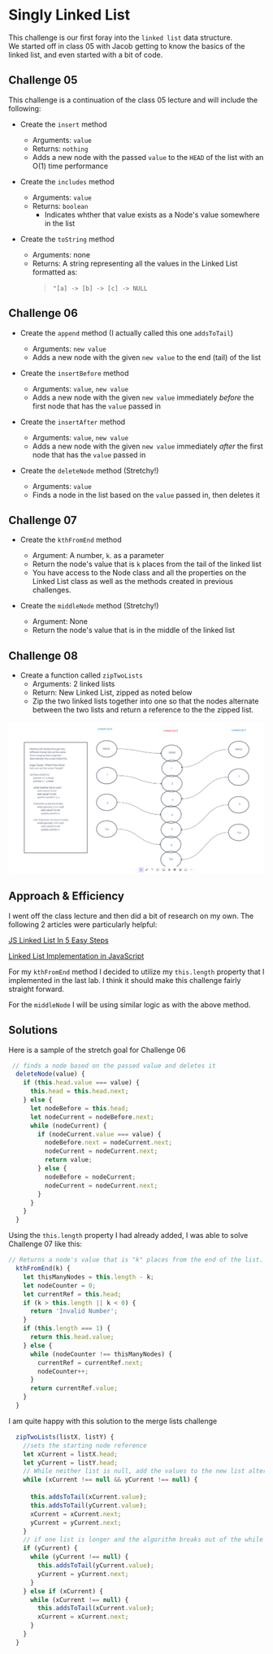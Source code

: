 # Singly Linked List

This challenge is our first foray into the `linked list` data structure.  
We started off in class 05 with Jacob getting to know the basics of the linked list, and even started with a bit of code.  

## Challenge 05

This challenge is a continuation of the class 05 lecture and will include the following:

- Create the `insert` method
  - Arguments: `value`
  - Returns: `nothing`
  - Adds a new node with the passed `value` to the `HEAD` of the list with an O(1) time performance

- Create the `includes` method
  - Arguments: `value`
  - Returns: `boolean`
    - Indicates whther that value exists as a Node's value somewhere in the list

- Create the `toString` method
  - Arguments: none
  - Returns:  A string representing all the values in the Linked List formatted as: 
    > `"[a] -> [b] -> [c] -> NULL`

## Challenge 06

- Create the `append` method (I actually called this one `addsToTail`)
  - Arguments: `new value`
  - Adds a new node with the given `new value` to the end (tail) of the list

- Create the `insertBefore` method
  - Arguments: `value`, `new value`
  - Adds a new node with the given `new value` immediately _before_ the first node that has the `value` passed in

- Create the `insertAfter` method
  - Arguments: `value`, `new value`
  - Adds a new node with the given `new value` immediately _after_ the first node that has the `value` passed in

- Create the `deleteNode` method (Stretchy!)
  - Arguments: `value`
  - Finds a node in the list based on the `value` passed in, then deletes it

## Challenge 07

- Create the `kthFromEnd` method
  - Argument:  A number, `k`. as a parameter
  - Return the node's value that is `k` places from the tail of the linked list
  - You have access to the Node class and all the properties on the Linked List class as well as the methods created in previous challenges.

- Create the `middleNode` method (Stretchy!)
  - Argument:  None
  - Return the node's value that is in the middle of the linked list
  

## Challenge 08

- Create a function called `zipTwoLists`
  - Arguments: 2 linked lists
  - Return: New Linked List, zipped as noted below
  - Zip the two linked lists together into one so that the nodes alternate between the two lists and return a reference to the the zipped list.

![Whiteboard](./zipped-list-whiteboard.png)

## Approach & Efficiency
I went off the class lecture and then did a bit of research on my own.  The following 2 articles were particularly helpful:

[JS Linked List In 5 Easy Steps](https://sebhastian.com/linked-list-javascript/)

[Linked List Implementation in JavaScript](https://javascript.plainenglish.io/linked-list-implementation-in-javascript-ca0d3038f797)

For my `kthFromEnd` method I decided to utilize my `this.length` property that I implemented in the last lab.  I think it should make this challenge fairly straight forward.

For the `middleNode` I will be using similar logic as with the above method.
## Solutions

Here is a sample of the stretch goal for Challenge 06

``` JavaScript
 // finds a node based on the passed value and deletes it
  deleteNode(value) {
    if (this.head.value === value) {
      this.head = this.head.next;
    } else {
      let nodeBefore = this.head;
      let nodeCurrent = nodeBefore.next;
      while (nodeCurrent) {
        if (nodeCurrent.value === value) {
          nodeBefore.next = nodeCurrent.next;
          nodeCurrent = nodeCurrent.next;
          return value;
        } else {
          nodeBefore = nodeCurrent;
          nodeCurrent = nodeCurrent.next;
        }
      }
    }
  }
```

Using the `this.length` property I had already added, I was able to solve Challenge 07 like this:

``` JavaScript
// Returns a node's value that is "k" places from the end of the list.
  kthFromEnd(k) {
    let thisManyNodes = this.length - k;
    let nodeCounter = 0;
    let currentRef = this.head;
    if (k > this.length || k < 0) {
      return 'Invalid Number';
    }
    if (this.length === 1) {
      return this.head.value;
    } else {
      while (nodeCounter !== thisManyNodes) {
        currentRef = currentRef.next;
        nodeCounter++;
      }
      return currentRef.value;
    }
  }
```

I am quite happy with this solution to the merge lists challenge

```JavaScript
  zipTwoLists(listX, listY) {
    //sets the starting node reference
    let xCurrent = listX.head;
    let yCurrent = listY.head;
    // While neither list is null, add the values to the new list alternatively
    while (xCurrent !== null && yCurrent !== null) {

      this.addsToTail(xCurrent.value);
      this.addsToTail(yCurrent.value);
      xCurrent = xCurrent.next;
      yCurrent = yCurrent.next;
    }
    // if one list is longer and the algorithm breaks out of the while loop, add the rest of the values to the new list
    if (yCurrent) {
      while (yCurrent !== null) {
        this.addsToTail(yCurrent.value);
        yCurrent = yCurrent.next;
      }
    } else if (xCurrent) {
      while (xCurrent !== null) {
        this.addsToTail(xCurrent.value);
        xCurrent = xCurrent.next;
      }
    }
  }
```